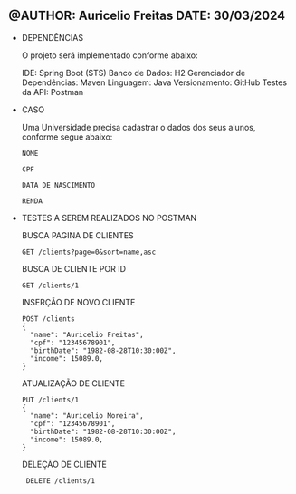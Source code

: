 @AUTHOR: Auricelio Freitas
DATE: 30/03/2024
------------------------------

- DEPENDÊNCIAS 

  O projeto será implementado conforme abaixo: 
  
    IDE: Spring Boot (STS)
    Banco de Dados: H2
    Gerenciador de Dependências: Maven
    Linguagem: Java
    Versionamento: GitHub
    Testes da API: Postman



- CASO

    Uma Universidade precisa cadastrar o dados dos seus alunos, conforme segue abaixo:
  
      NOME
  
      CPF
  
      DATA DE NASCIMENTO
  
      RENDA 


- TESTES A SEREM REALIZADOS NO POSTMAN

    BUSCA PAGINA DE CLIENTES
    
      GET /clients?page=0&sort=name,asc
    
    BUSCA DE CLIENTE POR ID
    
      GET /clients/1
    
    INSERÇÃO DE NOVO CLIENTE
    
      POST /clients
      {
        "name": "Auricelio Freitas",
        "cpf": "12345678901",
        "birthDate": "1982-08-28T10:30:00Z",
        "income": 15089.0,
      }
  
    ATUALIZAÇÃO DE CLIENTE
    
      PUT /clients/1
      {
        "name": "Auricelio Moreira",
        "cpf": "12345678901",
        "birthDate": "1982-08-28T10:30:00Z",
        "income": 15089.0,
      }
  
    DELEÇÃO DE CLIENTE
    
       DELETE /clients/1
  

